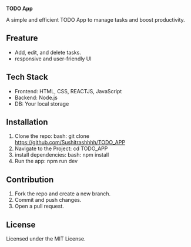 **TODO App**

A simple and efficient TODO App to manage tasks and boost productivity.

## Freature
 - Add, edit, and delete tasks.
 - responsive and user-friendly UI

## Tech Stack
 - Frontend: HTML, CSS, REACTJS, JavaScript
 - Backend: Node.js
 - DB: Your local storage

## Installation
1. Clone the repo:
   bash: git clone https://github.com/Sushitrashhhh/TODO_APP
2. Navigate to the Project:
   cd TODO_APP
3. install dependencies:
   bash: npm install
4. Run the app:
   npm run dev

## Contribution
1. Fork the repo and create a new branch.
2. Commit and push changes.
3. Open a pull request.

## License
Licensed under the MIT License.
